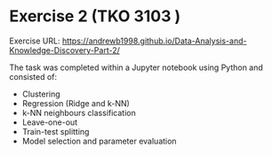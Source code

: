# Exercise 2 (TKO 3103 )
Exercise URL:
https://andrewb1998.github.io/Data-Analysis-and-Knowledge-Discovery-Part-2/

The task was completed within a Jupyter notebook using Python and consisted of:
- Clustering
- Regression (Ridge and k-NN)
- k-NN neighbours classification
- Leave-one-out
- Train-test splitting
- Model selection and parameter evaluation
